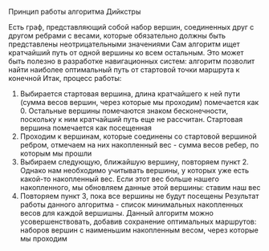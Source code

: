 Принцип работы алгоритма Дийкстры

Есть граф, представляющий собой набор вершин, соединенных друг с другом ребрами с весами, которые обязательно должны быть представлены неотрицательными значениями
Сам алгоритм ищет кратчайший путь от одной вершины ко всем остальным. Это может быть полезно в разработке навигационных систем: алгоритм позволит найти наиболее оптимальный путь от стартовой точки маршрута к конечной
Итак, процесс работы:
1. Выбирается стартовая вершина, длина кратчайшего к ней пути (сумма весов вершин, через которые мы проходим) помечается как 0. Остальные вершины помечаются знаком бесконечности, поскольку к ним кратчайший путь еще не рассчитан. Стартовая вершина помечается как посещенная
2. Проходим к вершинам, которые соединены со стартовой вершиной ребром, отмечаем на них накопленный вес - сумма весов ребер, по которым мы прошли
3. Выбираем следующую, ближайшую вершину, повторяем пункт 2. Однако нам необходимо учитывать вершины, у которых уже есть какой-то накопленный вес. Если этот вес больше нашего накопленного, мы обновляем данные этой вершины: ставим наш вес
4. Повторяем пункт 3, пока все вершины не будут посещены
Результат работы данного алгоритма - список минимальных накопленных весов для каждой вершишны. Данный алгоритм можно усовершенствовать, добавив сохранение оптимальных маршрутов: наборов вершин с наименьшим накопленным весом, через которые мы проходим
